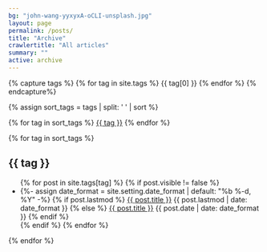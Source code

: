 ```yaml
---
bg: "john-wang-yyxyxA-oCLI-unsplash.jpg"
layout: page
permalink: /posts/
title: "Archive"
crawlertitle: "All articles"
summary: ""
active: archive
---
```

{% capture tags %}
  {% for tag in site.tags %}
    {{ tag[0] }}
  {% endfor %}
{% endcapture%}

{% assign sort_tags = tags | split: ' ' | sort %}

<!-- WIP move tags-wrapper into include layout -->
<div class="tag-wrapper">
{% for tag in sort_tags %}
  <a class="post-tags" href="{{ site.baseurl }}/posts/#{{ tag | downcase }}">{{ tag }}</a>
{% endfor %}
</div>

{% for tag in sort_tags %}
  <h2 class="category-key" id="{{ tag | downcase }}">{{ tag }}</h2>

  <ul class="year">
    {% for post in site.tags[tag] %}
      {% if post.visible != false %}
      <li>
        {%- assign date_format = site.setting.date_format | default: "%b %-d, %Y" -%}
        {% if post.lastmod %}
          <a href="{{ post.url | relative_url}}">{{ post.title }}</a>
          <span class="date">{{ post.lastmod | date: date_format }}</span>
        {% else %}
          <a href="{{ post.url | relative_url}}">{{ post.title }}</a>
          <span class="date">{{ post.date | date: date_format }}</span>
        {% endif %}
      </li>
      {% endif %}
    {% endfor %}
  </ul>
{% endfor %}
